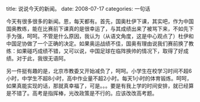 title: 说说今天的新闻。
date: 2008-07-17
categories: 一句话

今天有很多很多的新闻。恩，每天都有。首先，国奥杜伊下课，其实吧，作为中国国奥教练，能在比赛前下课真的是很幸运了，与其成绩出来了被骂下来，不如先下手为强，呵呵。不管是什么原因，我认为（从语文角度，这是中心观点了）杜伊和中国足协做了一个正确的决定。如果奥运战绩不佳，国奥有理由说我们赛前换了教练：如果碰巧成绩不错，又可以说，中国足球在临阵换帅的情况下，取得了好成绩。对于此，我很无语阿。  
  
另一件挺有趣的是，北京市教委又开始减负了，呵呵。小学生在校学习时间不超6小时，中学生不超8小时，高中作业量不超2小时。每天1小时的体育锻炼。呵呵，如果真能实现的话，那就真幸福了，可是。。。要是有我上学的时间安排，就已经算是不错了。高考是指挥棒，光改政策是不行的。应该改改高考题。
